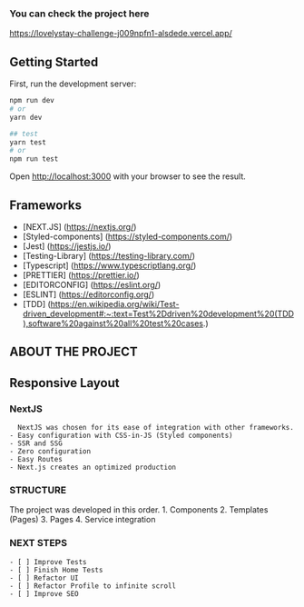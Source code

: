 ### You can check the project here
https://lovelystay-challenge-j009npfn1-alsdede.vercel.app/

## Getting Started

First, run the development server:

```bash
npm run dev
# or
yarn dev

## test
yarn test
# or
npm run test
```

Open [http://localhost:3000](http://localhost:3000) with your browser to see the result.


## Frameworks
- [NEXT.JS] (https://nextjs.org/)
- [Styled-components] (https://styled-components.com/)
- [Jest] (https://jestjs.io/)
- [Testing-Library] (https://testing-library.com/)
- [Typescript] (https://www.typescriptlang.org/)
- [PRETTIER] (https://prettier.io/)
- [EDITORCONFIG] (https://eslint.org/)
- [ESLINT] (https://editorconfig.org/)
- [TDD] (https://en.wikipedia.org/wiki/Test-driven_development#:~:text=Test%2Ddriven%20development%20(TDD),software%20against%20all%20test%20cases.)


## ABOUT THE PROJECT
  ## Responsive Layout
 ### NextJS
      NextJS was chosen for its ease of integration with other frameworks.
    - Easy configuration with CSS-in-JS (Styled components)
    - SSR and SSG
    - Zero configuration
    - Easy Routes
    - Next.js creates an optimized production

  ### STRUCTURE
  The project was developed in this order.
    1. Components
    2. Templates (Pages)
    3. Pages
    4. Service integration








### NEXT STEPS
	- [ ] Improve Tests
  	- [ ] Finish Home Tests
	- [ ] Refactor UI
	- [ ] Refactor Profile to infinite scroll
	- [ ] Improve SEO

